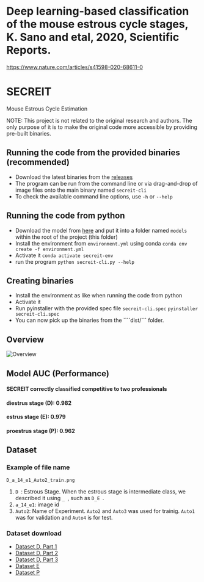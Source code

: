# Deep learning-based classification of the mouse estrous cycle stages, K. Sano and etal, 2020, Scientific Reports.
https://www.nature.com/articles/s41598-020-68611-0

# SECREIT
Mouse Estrous Cycle Estimation

NOTE: This project is not related to the original research and authors. The only purpose of it is to make the original code more accessible by providing pre-built binaries.

## Running the code from the provided binaries (recommended)
- Download the latest binaries from the [releases](https://github.com/uncle-ben-devel/Secreit/releases/latest)
- The program can be run from the command line or via drag-and-drop of image files onto the main binary named ```secreit-cli```
- To check the available command line options, use ```-h``` or ```--help```

## Running the code from python
- Download the model from [here](https://opac.ll.chiba-u.jp/da/curator/108041/weights.hdf5) and put it into a folder named ```models``` within the root of the project (this folder)
- Install the environment from ```environment.yml``` using conda
```conda env create -f environment.yml```
- Activate it
```conda activate secreit-env```
- run the program
```python secreit-cli.py --help```

## Creating binaries
- Install the environment as like when running the code from python
- Activate it
- Run pyinstaller with the provided spec file ```secreit-cli.spec```
```pyinstaller secreit-cli.spec```
- You can now pick up the binaries from the ````dist/``` folder.

## Overview
![Overview](https://github.com/uncle-ben-devel/Secreit/blob/master/Example/Overview.png)

## Model AUC (Performance)
#### SECREIT correctly classified competitive to two professionals
#### diestrus stage (D): 0.982 
#### estrus stage (E): 0.979
#### proestrus stage (P): 0.962

## Dataset
### Example of file name
```D_a_14_e1_Auto2_train.png```
1. ```D ```: Estrous Stage. When the estrous stage is intermediate class, we described it using  ```_ ```, such as  ```D_E ```.
1. ```a_14_e1```: image id
1. ```Auto2```: Name of Experiment. ```Auto2``` and ```Auto3``` was used for trainig. ```Auto1``` was for validation and ```Auto4``` is for test. 
### Dataset download
- [Dataset D, Part 1](https://opac.ll.chiba-u.jp/da/curator/108041/D_part1.zip)
- [Dataset D, Part 2](https://opac.ll.chiba-u.jp/da/curator/108041/D_part2.zip)
- [Dataset D, Part 3](https://opac.ll.chiba-u.jp/da/curator/108041/D_part3.zip)
- [Dataset E](https://opac.ll.chiba-u.jp/da/curator/108041/E.zip)
- [Dataset P](https://opac.ll.chiba-u.jp/da/curator/108041/P.zip)